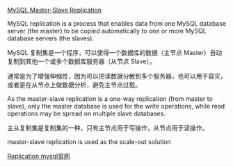 [MySQL Master-Slave Replication](https://www.toptal.com/mysql/mysql-master-slave-replication-tutorial)

MySQL replication is a process that enables data from one MySQL database server (the master) to be copied automatically to one or more MySQL database servers (the slaves).

MySQL 复制集是一个程序，可以使得一个数据库的数据（主节点 Master）自动复制到其他一个或多个数据库服务器（从节点 Slave）。

通常是为了增强伸缩性，因为可以把读数据分散到多个服务器，也可以用于容灾，或者是在从节点上做数据分析，避免主节点过载。

As the master-slave replication is a one-way replication (from master to slave), only the master database is used for the write operations, while read operations may be spread on multiple slave databases.

主从复制集是复制集的一种，只有主节点用于写操作，从节点用于读操作。

master-slave replication is used as the scale-out solution

[Replication mysql官网](https://dev.mysql.com/doc/refman/8.0/en/replication.html)


